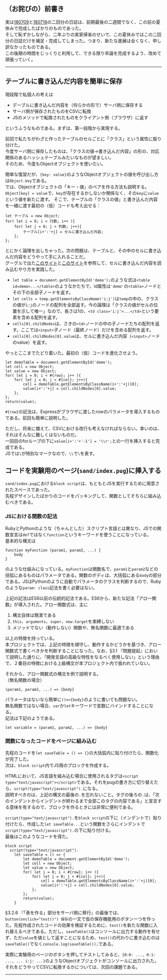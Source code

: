 ## （お詫びの）前書き

実は[180709][]と[180716][]の二回分の日誌は、前期最後の二週間でなく、この前の夏休みで完成したばかりのものであった。  
そして恥ずかしながら、二年ぶりの実家帰省のせいで、この夏休みではこの二回分の日誌だけを補足・完成してしまった。つまり、新たな進展は全くなく、申し訳なかったものである。  
この後期の時間をじっくりと利用して、できる限り卒論を完成するよう、改めて頑張っていく。

***

## テーブルに書き込んだ内容を簡単に保存

現段階で私個人の考えは

* デーブルに書き込んだ内容を（何らかの形で）サーバ側に保存する
* サーバ側が保存されたものをCSVに転換
* JSのメソッドで転換されたものをクライアント側（ブラウザ）に返す
  

というふうなものである。まずは、第一段階から実現する。

前回で私たちがわざと作ったテーブルのセルごとに「クラス」という属性に振り分けた。  
今度サーバ側に保存したものは、「クラスの値->書き込んだ内容」の形の、対応関係のあるハッシュテーブルみたいなものが望ましい。  
そのため、今度もObjectオブジェクトを使いたい。

簡単な復習だが、`{key: value}`のようなObjectオブジェクトの値を呼び出し方は`Object.key`である。  
では、Objectオブジェクトの「キー・値」のペアを作る方法も説明する。  
`Object[key] = value`で、`key`が存在するかしないか関係なく、その`key`に`value`という値を新たに渡す。
そこで、テーブルの「クラスの値」と書き込んだ内容を一緒に渡す最初の（仮）コードも考え出せる：

```
let テーブル = new Object;
for( let i = 0; i < 行数; i++ ){
    for( let j = 0; j < 列数; j++){
        テーブル[i+':'+j] = セルに書き込んだ内容;
    };
};
```

とにかく論理を出しちゃった。次の問題は、テーブルと、その中のセルに書き込んだ内容をどうやって手に入れることだ。  
グーグルで出た[このサイト][site1]と[このサイト][site2]を参照して、セルに書き込んだ内容を読み込むやり方を実践した。

* `let table = document.getElementById('demo');`のような式は`<table id=demo>...</table>`のようなかたちで、id属性は`'demo'`の`<table>`ノードとその下の全部子ノードを返す。
* `let cells = temp.getElementsByClassName('i:j')`は`temp`の中の、クラスの値が`i:j`のノードの配列を全部返す。今の論理は「クラスの値がセルの位置を示して唯一」なので、長さは1の、`<td class='i:j'>...</td>`という要素を含める配列を返す。
* `cells[0].childNodes`は、さきの`<td>`ノードの中の子ノードたちの配列を返す。ここでは`<input>`子ノード（最終ノード）だけを含める配列を返す。
* `cells[0].childNodes[0].value`は、セルに書き込んだ内容（`<input>`ノードのvalue）を返す。

やっとここまでたどり着いた。最初の（仮）コードを進化させよう。

```
let demoTable = document.getElementById('demo');
let cell = new Object;
let value = new Object;
for( let i = 0; i < #{row}; i++ ){
    for( let j = 0; j < #{col}; j++){
        cell = demoTable.getElementsByClassName(i+':'+j)[0];
        value[i+':'+j] = cell.childNodes[0].value;
    };
};
return(value);
```

`#{row}`の記法は、Expressがブラウザに渡したrowのパラメータを導入するものである。前回も簡単に説明した。

ただし、将来に備えて、CSVにおける改行も考えなければならない。幸いのは、それはそんなに難しくはないものだ。  
一回目のforループの下に`value[i+':'+'-1'] = '\\r';`との一行を挿入すると完成である。  
JSでは`\`が特別なマークなので、`\\`で`\`を表す。

## コードを実験用のページ(`sand/index.pug`)に挿入する

`sand/index.pug`における`block script`は、もともとJSを実行するために用意されたスペースであった。  
先程デザインしたばかりのコードをパッキングして、関数としてそちらに組み込むべきである。

### JSにおける関数の記法

RubyとPythonのような（ちゃんとした）スクリプト言語とは異なり、JSでの関数宣言は`def`ではなく`function`というキーワードを使うことになっている。  
基本的な構文は

```
function myFunction (param1, param2, ...) {
    body
}
```

のような仕組みになっている。`myFunction`は関数名で、`param1`と`param2`などの括弧にあるものはパラメータである。関数のボディは、大括弧にある`body`の部分である。JSはPythonのように自動でパラメータのクラスを判断するので、Rubyのような`param: class`記法を書く必要はない。

上記の記法はES6以前の伝統的記法である。ES6から、新たな記法「アロー関数」が導入された。アロー関数式は、主に

1. 構文自体は簡潔である
2. `this`、`arguments`、`super`、`new.target`を束縛しない
3. メソッドでない（動作しない）関数や、無名関数に最適である

以上の特徴を持っている。  
本プロジェクトでは、上記の特徴を順守し、動作するかどうかを基づき、アロー関数式で書くべきかを判断することになった。なお、§3.1 『問題提起』において説明した通りに、「開発言語の高級な特性をなるべく使用しない」という理由で、２番目の特徴における上級構文が本プロジェクト内で扱われていない。

それから、アロー関数式の構文を例で説明する。  
（無名関数の場合）

```
(param1, param2, ...) => {body}
```

パラメータはないなら簡単に`()=>{body}`のように書いても問題ない。  
無名関数ではない場合、`var`か`let`キーワードで変数にバインドすることになる。  
記法は下記のようである。

```
let variable = (param1, param2, ...) => {body}
```

### 関数になったコードをページに組み込む

先程のコードを`let saveTable = () => {}`の大括弧内に貼り付けたら、関数化が完了した。  
次は、`block script`内でJS用のブロックを作成する。

HTMLにおいて、JS言語を組み込む場合に使用されるタグは`<script type="text/javascript"></script>`である。それをpugの書き方に切り替えたら、`script(type="text/javascript").`になる。  
説明すべきのは、上記の構文の最後の`.`を忘れないこと。タグの後ろの`.`は、「次のインデントからインデントが終わるまで全部このタグの内容である」と宣言する意味を有するので、ブロックを作るときには非常に便利である。

`script(type="text/javascript").`を`block script`の下に（インデントで）貼り付けたら、作成した`let saveTable...`という関数をさらにインデントで`script(type="text/javascript").`の下に貼り付ける。  
最後はこのようなコードを得た。

```
block script
  script(type="text/javascript").
    let saveTable = () => {
        let demoTable = document.getElementById('demo');
        let cell = new Object;
        let value = new Object;
        for( let i = 0; i < #{row}; i++ ){
            for( let j = 0; j < #{col}; j++){
                cell = demoTable.getElementsByClassName(i+':'+j)[0];
                value[i+':'+j] = cell.childNodes[0].value;
            };
        };
        return(value);
    }
```

§3.2.6 『「表を作る」部分をサーバ側に移行』の最後では、`button(onclick="test()") 保存`の一文で仮の保存機能用のボタン一つを作った。先程作成されたコードの効果を検証するために、`test()`を新たな関数に入れ替えるべきである。ただし、`saveTable()`はコンソールに出力する動作を有せず、ただ`value`を値として返すことになるため、`test()`の代わりに書き込むのは`saveTable()`でなく`console.log(saveTable());`である。

実際に実験用のページのボタンを押してテストしてみると、`{0:0: ..., 0:1: ..., ... i:j: ...}`のようなObjectオブジェクトがコンソールに出力された。  
それをどうやってCSVに転換するかについては、次回の課題である。

***


[180709]: /sts/blog/180709 "180709"
[180716]: /sts/blog/180716 "180716"
[site1]: https://www.cnblogs.com/shengulong/p/8919747.html "js获取table的值，js获取td里input的值"
[site2]: https://www.cnblogs.com/hl-520/p/4245475.html "原生js获取元素的class属性（获取class的所有元素）以及改变或添加className"
